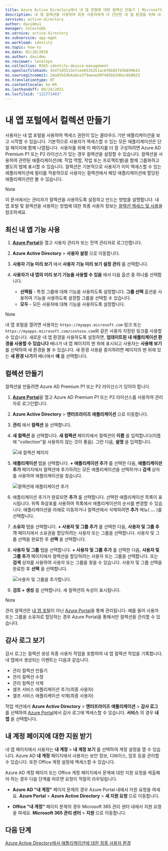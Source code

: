 ```yaml
---
title: Azure Active Directory에서 내 앱 포털에 대한 컬렉션 만들기 | Microsoft Docs
description: 내 앱 컬렉션을 사용하여 최종 사용자에게 더 간단한 내 앱 환경을 위해 내 앱 페이지를 사용자 지정할 수 있습니다. 별도의 탭을 사용하여 애플리케이션을 그룹으로 구성합니다.
services: active-directory
author: davidmu1
manager: CelesteDG
ms.service: active-directory
ms.subservice: app-mgmt
ms.workload: identity
ms.topic: how-to
ms.date: 02/10/2020
ms.author: davidmu
ms.reviewer: lenalepa
ms.collection: M365-identity-device-management
ms.openlocfilehash: 454f1d5513e7cee0535251ac6f6b02fd3b699643
ms.sourcegitcommit: 2da83b54b4adce2f9aeeed9f485bb3dbec6b8023
ms.translationtype: HT
ms.contentlocale: ko-KR
ms.lasthandoff: 08/24/2021
ms.locfileid: "122771403"
---
```

# <a name="create-collections-on-the-my-apps-portal"></a>내 앱 포털에서 컬렉션 만들기

사용자는 내 앱 포털을 사용하여 액세스 권한이 있는 클라우드 기반 애플리케이션을 보고 시작할 수 있습니다. 기본적으로 사용자가 액세스할 수 있는 모든 애플리케이션은 단일 페이지에 함께 나열됩니다. 사용자를 위해 이 페이지를 더 잘 구성하려면 Azure AD Premium P1 또는 P2 라이선스가 있는 경우 컬렉션을 설정할 수 있습니다. 컬렉션을 사용하여 관련된 애플리케이션(예: 작업 역할, 작업 또는 프로젝트별)을 함께 그룹화하고 별도의 탭에 표시할 수 있습니다. 컬렉션은 기본적으로 사용자가 이미 액세스할 수 있는 애플리케이션에 필터를 적용하므로 사용자는 컬렉션에서 해당 애플리케이션에 할당된 애플리케이션만 볼 수 있습니다.

> [!NOTE]
> 이 문서에서는 관리자가 컬렉션을 사용하도록 설정하고 만드는 방법을 설명합니다. 내 앱 포털 및 컬렉션을 사용하는 방법에 대한 최종 사용자 정보는 [컬렉션 액세스 및 사용](../user-help/my-applications-portal-workspaces.md)을 참조하세요.

## <a name="enable-the-latest-my-apps-features"></a>최신 내 앱 기능 사용

1. [**Azure Portal**](https://portal.azure.com/)을 열고 사용자 관리자 또는 전역 관리자로 로그인합니다.

2. **Azure Active Directory** > **사용자 설정** 으로 이동합니다.

3. **사용자 기능 미리 보기** 에서 **사용자 기능 미리 보기 설정 관리** 를 선택합니다.

4. **사용자가 내 앱의 미리 보기 기능을 사용할 수 있음** 에서 다음 옵션 중 하나를 선택합니다.
   * **선택됨** - 특정 그룹에 대해 기능을 사용하도록 설정합니다. **그룹 선택** 옵션을 사용하여 기능을 사용하도록 설정할 그룹을 선택할 수 있습니다.  
   * **모두** - 모든 사용자에 대해 기능을 사용하도록 설정합니다.

> [!NOTE]
> 내 앱 포털을 열려면 사용자는 `https://myapps.microsoft.com` 링크 또는 `https://myapps.microsoft.com/contoso.com`와 같은 사용자 지정된 링크를 사용할 수 있습니다. 새로운 내 앱 환경을 사용하도록 설정하면, **업데이트된 내 애플리케이션 환경을 사용할 수 있습니다** 배너가 내 앱 페이지의 맨 위에 표시되고 사용자는 **사용해 보기** 를 선택하여 새 환경을 볼 수 있습니다. 새 환경 사용을 중지하려면 페이지의 맨 위에 있는 **새 환경 나가기** 배너에서 **예** 를 선택합니다.

## <a name="create-a-collection"></a>컬렉션 만들기

컬렉션을 만들려면 Azure AD Premium P1 또는 P2 라이선스가 있어야 합니다.

1. [**Azure Portal**](https://portal.azure.com/)을 열고 Azure AD Premium P1 또는 P2 라이선스를 사용하여 관리자로 로그인합니다.

2. **Azure Active Directory** > **엔터프라이즈 애플리케이션** 으로 이동합니다.

3. **관리** 에서 **컬렉션** 을 선택합니다.

4. **새 컬렉션** 을 선택합니다. **새 컬렉션** 페이지에서 컬렉션의 **이름** 을 입력합니다(이름에 "collection"을 사용하지 않는 것이 좋음). 그런 다음, **설명** 을 입력합니다.

   ![새 컬렉션 페이지](media/acces-panel-collections/new-collection.png)

5. **애플리케이션** 탭을 선택합니다. **+ 애플리케이션 추가** 를 선택한 다음, **애플리케이션 추가** 페이지에서 컬렉션에 추가하려는 모든 애플리케이션을 선택하거나 **검색** 상자를 사용하여 애플리케이션을 찾습니다.

   ![컬렉션에 애플리케이션 추가](media/acces-panel-collections/add-applications.png)

6. 애플리케이션 추가가 완료되면 **추가** 를 선택합니다. 선택한 애플리케이션 목록이 표시됩니다. 위쪽 화살표를 사용하여 목록에서 애플리케이션의 순서를 변경할 수 있습니다. 애플리케이션을 아래로 이동하거나 컬렉션에서 삭제하려면 **추가** 메뉴( **...** )를 선택합니다.

7. **소유자** 탭을 선택합니다. **+ 사용자 및 그룹 추가** 를 선택한 다음, **사용자 및 그룹 추가** 페이지에서 소유권을 할당하려는 사용자 또는 그룹을 선택합니다. 사용자 및 그룹 선택을 완료한 후 **선택** 을 선택합니다.

9. **사용자 및 그룹** 탭을 선택합니다. **+ 사용자 및 그룹 추가** 를 선택한 다음, **사용자 및 그룹 추가** 페이지에서 컬렉션을 할당하려는 사용자 또는 그룹을 선택합니다. 또는 **검색** 상자를 사용하여 사용자 또는 그룹을 찾을 수 있습니다. 사용자 및 그룹 선택을 완료한 후 **선택** 을 선택합니다.

   ![사용자 및 그룹을 추가합니다.](media/acces-panel-collections/add-users-and-groups.png)

11. **검토 + 생성** 를 선택합니다. 새 컬렉션의 속성이 표시됩니다.

> [!NOTE]
> 관리 컬렉션은 [내 앱 포털](https://myapps.microsoft.com)이 아닌 [Azure Portal](https://portal.azure.com)을 통해 관리됩니다. 예를 들어 사용자 또는 그룹을 소유자로 할당하는 경우 Azure Portal을 통해서만 컬렉션을 관리할 수 있습니다.

## <a name="view-audit-logs"></a>감사 로그 보기

감사 로그는 컬렉션 생성 최종 사용자 작업을 포함하여 내 앱 컬렉션 작업을 기록합니다. 내 앱에서 생성되는 이벤트는 다음과 같습니다.

* 관리 컬렉션 만들기
* 관리 컬렉션 수정
* 관리 컬렉션 삭제
* 셀프 서비스 애플리케이션 추가(최종 사용자)
* 셀프 서비스 애플리케이션 삭제(최종 사용자)

작업 섹션에서 **Azure Active Directory** > **엔터프라이즈 애플리케이션** > **감사 로그** 를 선택하여 [Azure Portal](https://portal.azure.com)에서 감사 로그에 액세스할 수 있습니다. **서비스** 의 경우 **내 앱** 을 선택합니다.

## <a name="get-support-for-my-account-pages"></a>내 계정 페이지에 대한 지원 받기

내 앱 페이지에서 사용자는 **내 계정** > **내 계정 보기** 를 선택하여 계정 설정을 열 수 있습니다. Azure AD **내 계정** 페이지에서 사용자는 보안 정보, 디바이스, 암호 등을 관리할 수 있습니다. 또한 Office 계정 설정에 액세스할 수 있습니다.

Azure AD 계정 페이지 또는 Office 계정 페이지에서 문제에 대한 지원 요청을 제출해야 하는 경우 다음 단계를 따르면 요청이 적절히 라우팅됩니다.

* **Azure AD "내 계정"** 페이지 문제의 경우 Azure Portal 내에서 지원 요청을 여세요. **Azure Portal** > **Azure Active Directory** > **새 지원 요청** 으로 이동합니다.

* **Office "내 계정"** 페이지 문제의 경우 Microsoft 365 관리 센터 내에서 지원 요청을 여세요. **Microsoft 365 관리 센터** > **지원** 으로 이동합니다.

## <a name="next-steps"></a>다음 단계

[Azure Active Directory에서 애플리케이션에 대한 최종 사용자 환경](end-user-experiences.md)
